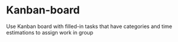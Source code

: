 # Kanban-board
Use Kanban board with filled-in tasks that have categories and time estimations to assign work in group
